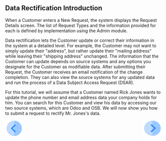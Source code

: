 ## Data Rectification Introduction

When a Customer enters a New Request, the system displays the Request Details screen. The list of Request Types and the information provided for each is defined by implementation using the Admin module.

Data rectification lets the Customer update or correct their information in the system at a detailed level. For example, the Customer may not want to simply update their "address", but rather update their "mailing address" while leaving their "shipping address" unchanged. The information that the Customer can update depends on source systems and any options you designate for the Customer as modifiable data. After submitting their Request, the Customer receives an email notification of the change completion. They can also view the source systems for any updated data and run the process of a Data Subject Access Request (DSAR).

For this tutorial, we will assume that a Customer named Rick Jones wants to update the phone number and email address data your company holds for him. You can search for this Customer and view his data by accessing our two source systems, which are Odoo and OSB. We will now show you how to submit a request to rectify Mr. Jones's data.



[![Previous](/articles/demo_project/DPM_Demo_Project/images/Previous.png)](/articles/demo_project/DPM_Demo_Project/04_Rectify/01_Rectify_Data_Main.md)[<img align="right" width="60" height="54" src="/articles/demo_project/DPM_Demo_Project/images/Next.png">](/articles/demo_project/DPM_Demo_Project/04_Rectify/03_01_Rectify_Data_Tutorial.md)
